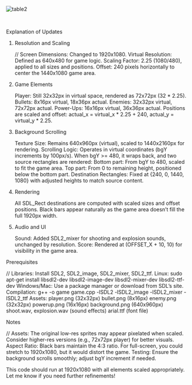 
![table2](https://github.com/user-attachments/assets/3a126fff-81c6-4dd9-82b0-eac5ec3443ec)

<br>

Explanation of Updates
1. Resolution and Scaling

    // Screen Dimensions: Changed to 1920x1080.
    Virtual Resolution: Defined as 640x480 for game logic.
    Scaling Factor: 2.25 (1080/480), applied to all sizes and positions.
    Offset: 240 pixels horizontally to center the 1440x1080 game area.

2. Game Elements

    Player: Still 32x32px in virtual space, rendered as 72x72px (32 * 2.25).
    Bullets: 8x16px virtual, 18x36px actual.
    Enemies: 32x32px virtual, 72x72px actual.
    Power-Ups: 16x16px virtual, 36x36px actual.
    Positions are scaled and offset: actual_x = virtual_x * 2.25 + 240, actual_y = virtual_y * 2.25.

3. Background Scrolling

    Texture Size: Remains 640x960px (virtual), scaled to 1440x2160px for rendering.
    Scrolling Logic: Operates in virtual coordinates (bgY increments by 100px/s). When bgY >= 480, it wraps back, and two source rectangles are rendered:
        Bottom part: From bgY to 480, scaled to fit the game area.
        Top part: From 0 to remaining height, positioned below the bottom part.
    Destination Rectangles: Fixed at {240, 0, 1440, 1080} with adjusted heights to match source content.

4. Rendering

    All SDL_Rect destinations are computed with scaled sizes and offset positions.
    Black bars appear naturally as the game area doesn’t fill the full 1920px width.

5. Audio and UI

    Sound: Added SDL2_mixer for shooting and explosion sounds, unchanged by resolution.
    Score: Rendered at (OFFSET_X + 10, 10) for visibility in the game area.

Prerequisites

//    Libraries: Install SDL2, SDL2_image, SDL2_mixer, SDL2_ttf.
        Linux: sudo apt-get install libsdl2-dev libsdl2-image-dev libsdl2-mixer-dev libsdl2-ttf-dev
        Windows/Mac: Use a package manager or download from SDL’s site.
    Compilation: g++ -o game game.cpp -lSDL2 -lSDL2_image -lSDL2_mixer -lSDL2_ttf
    Assets:
        player.png (32x32px)
        bullet.png (8x16px)
        enemy.png (32x32px)
        powerup.png (16x16px)
        background.png (640x960px)
        shoot.wav, explosion.wav (sound effects)
        arial.ttf (font file)

Notes

  //  Assets: The original low-res sprites may appear pixelated when scaled. Consider higher-res versions (e.g., 72x72px player) for better visuals.
    Aspect Ratio: Black bars maintain the 4:3 ratio. For full-screen, you could stretch to 1920x1080, but it would distort the game.
    Testing: Ensure the background scrolls smoothly; adjust bgY increment if needed.

This code should run at 1920x1080 with all elements scaled appropriately. Let me know if you need further refinements!

